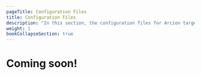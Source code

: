 ```yaml
---
pageTitle: Configuration Files
title: Configuration Files
description: "In this section, the configuration files for Arcion target connectors are covered"
weight: 1
bookCollapseSection: true
---
```


# Coming soon!